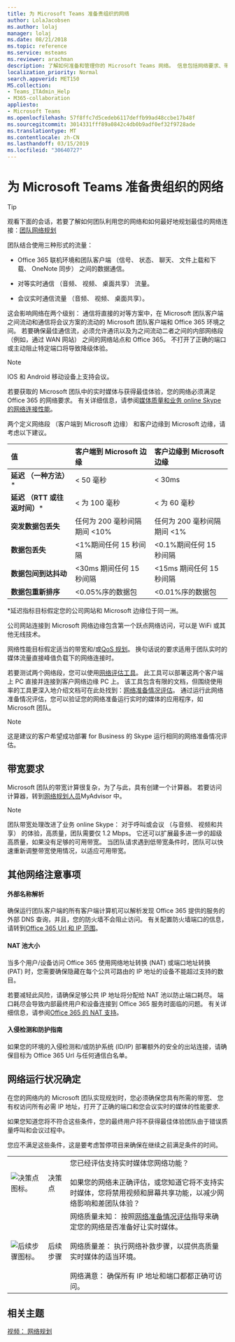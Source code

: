 ```yaml
---
title: 为 Microsoft Teams 准备贵组织的网络
author: LolaJacobsen
ms.author: lolaj
manager: lolaj
ms.date: 08/21/2018
ms.topic: reference
ms.service: msteams
ms.reviewer: arachman
description: 了解如何准备和管理你的 Microsoft Teams 网络。 信息包括网络要求、带宽要求和其他考虑事项。
localization_priority: Normal
search.appverid: MET150
MS.collection:
- Teams_ITAdmin_Help
- M365-collaboration
appliesto:
- Microsoft Teams
ms.openlocfilehash: 57f8ffc7d5cedeb6117deffb99ad48ccbe17b48f
ms.sourcegitcommit: 3014331fff89a0842c4db0b9adf0ef32f9728ade
ms.translationtype: MT
ms.contentlocale: zh-CN
ms.lasthandoff: 03/15/2019
ms.locfileid: "30640727"
---
```

# <a name="prepare-your-organizations-network-for-microsoft-teams"></a>为 Microsoft Teams 准备贵组织的网络

> [!Tip]
> 观看下面的会话，若要了解如何团队利用您的网络和如何最好地规划最佳的网络连接：[团队网络规划](https://aka.ms/teams-networking)


团队结合使用三种形式的流量：

-   Office 365 联机环境和团队客户端 （信号、 状态、 聊天、 文件上载和下载、 OneNote 同步） 之间的数据通信。

-   对等实时通信 （音频、 视频、 桌面共享） 流量。

-   会议实时通信流量 （音频、 视频、 桌面共享）。

这会影响网络在两个级别： 通信将直接的对等方案中，在 Microsoft 团队客户端之间流动和通信将会议方案的流动的 Microsoft 团队客户端和 Office 365 环境之间。 若要确保最佳通信流，必须允许通讯以及为之间流动二者之间的内部网络段 （例如，通过 WAN 网站） 之间的网络站点和 Office 365。 不打开了正确的端口或主动阻止特定端口将导致降级体验。

> [!NOTE]
> IOS 和 Android 移动设备上支持会议。 

若要获取的 Microsoft 团队中的实时媒体与获得最佳体验，您的网络必须满足 Office 365 的网络要求。 有关详细信息，请参阅[媒体质量和业务 online Skype 的网络连接性能](https://docs.microsoft.com/SkypeForBusiness/optimizing-your-network/media-quality-and-network-connectivity-performance)。

两个定义网络段 （客户端到 Microsoft 边缘） 和客户边缘到 Microsoft 边缘，请考虑以下建议。


|值  |客户端到 Microsoft 边缘  |客户边缘到 Microsoft 边缘  |
|:--- |:--- |:--- |
|**延迟 （一种方法）**\*  |< 50 毫秒          |< 30ms         |
|**延迟 （RTT 或往返时间）**\* |< 为 100 毫秒   |< 为 60 毫秒 |
|**突发数据包丢失**    |任何为 200 毫秒间隔期间 <10%         |任何为 200 毫秒间隔期间 <1%         |
|**数据包丢失**     |<1%期间任何 15 秒间隔          |<0.1%期间任何 15 秒间隔         |
|**数据包间到达抖动**    |<30ms 期间任何 15 秒间隔         |<15ms 期间任何 15 秒间隔         |
|**数据包重新排序**    |<0.05%序的数据包         |<0.01%序的数据包         |

\*延迟指标目标假定您的公司网站和 Microsoft 边缘位于同一洲。

公司网站连接到 Microsoft 网络边缘包含第一个跃点网络访问，可以是 WiFi 或其他无线技术。

网络性能目标假定适当的带宽和/或[QoS 规划](QoS-in-Teams.md)。 换句话说的要求适用于团队实时的媒体流量直接峰值负载下的网络连接时。

若要测试两个网络段，您可以使用[网络评估工具](https://go.microsoft.com/fwlink/?linkid=855799)。 此工具可以部署这两个客户端上 PC 直接并连接到客户网络边缘 PC 上。 该工具包含有限的文档，但围绕使用率的工具更深入地介绍文档可在此处找到：[网络准备情况评估](https://go.microsoft.com/fwlink/?linkid=855800)。 通过运行此网络准备情况评估，您可以验证您的网络准备运行实时的媒体的应用程序，如 Microsoft 团队。

> [!NOTE]
> 这是建议的客户希望成功部署 for Business 的 Skype 运行相同的网络准备情况评估。


## <a name="bandwidth-requirements"></a>带宽要求

Microsoft 团队的带宽计算很复杂，为了与此，具有创建一个计算器。 若要访问计算器，转到[网络规划人员](https://aka.ms/bwcalc/)MyAdvisor 中。

> [!NOTE]
> 团队带宽处理改进了业务 online Skype： 对于呼叫或会议 （与音频、 视频和共享） 的体验，高质量，团队需要仅 1.2 Mbps。 它还可以扩展最多进一步的超级高质量，如果没有足够的可用带宽。 当团队请求遇到低带宽条件时，团队可以快速重新调整带宽使用情况，以适应可用带宽。

<!--
The content you will find below can be used as supplemental background information; however, it is recommended that customers use [Network Planner](https://aka.ms/bwcalc) to track their needs.

> [!IMPORTANT]
>If the required bandwidth is not available, the media stack inside Teams will degrade the quality of the audio/video session to accommodate for that lower amount of available bandwidth, impacting the quality of the call/meeting. The Teams client will attempt to prioritize the quality of audio over the quality of video. It is therefore extremely important to have the expected bandwidth available.


|Activity  |Download Bandwidth  |Upload Bandwidth  |Traffic Flow |
|---------|---------|---------|---------|
|**Peer to peer Audio Call**     |0.1 Mb         |0.1Mb         |Client <> Client         |
|**Peer to peer Video Call (full screen)**     |4 Mb         |4Mb         |Client <> Client          |
|**Peer to peer Desktop Sharing (1920*1080 resolution)**     |4 Mb         |4 Mb         |Client <> Client          |
|**2 Participant Meeting**     |4 Mb         |4 Mb         |Client <> Office 365         |
|**3 participant meeting**     |8 Mb         |6.5 Mb         |Client <> Office 365           |
|**4 participant meeting**     |5.5 Mb         |4 Mb         |Client <> Office 365           |
|**5 participant+ meeting**     |6 Mb         |1.5 Mb         |Client <> Office 365           |
-->

<a name="additional-network-considerations"></a>其他网络注意事项
---------------

#### <a name="external-name-resolution"></a>外部名称解析

确保运行团队客户端的所有客户端计算机可以解析发现 Office 365 提供的服务的外部 DNS 查询，并且，您的防火墙不会阻止访问。 有关配置防火墙端口的信息，请转到[Office 365 Url 和 IP 范围](office-365-urls-ip-address-ranges.md)。

#### <a name="nat-pool-size"></a>NAT 池大小

当多个用户/设备访问 Office 365 使用网络地址转换 (NAT) 或端口地址转换 (PAT) 时，您需要确保隐藏在每个公共可路由的 IP 地址的设备不能超过支持的数目。

若要减轻此风险，请确保足够公共 IP 地址将分配给 NAT 池以防止端口耗尽。 端口耗尽会导致内部最终用户和设备连接到 Office 365 服务时面临的问题。 有关详细信息，请参阅[Office 365 的 NAT 支持](https://support.office.com/article/NAT-support-with-Office-365-170e96ea-d65d-4e51-acac-1de56abe39b9)。

#### <a name="intrusion-detection-and-prevention-guidance"></a>**入侵检测和防护指南**

如果您的环境的入侵检测和/或防护系统 (ID/IP) 部署额外的安全的出站连接，请确保目标为 Office 365 Url 与任何通信白名单。

<a name="network-health-determination"></a>网络运行状况确定
-----------------

在您的网络内的 Microsoft 团队实现规划时，您必须确保您具有所需的带宽、 您有权访问所有必需 IP 地址，打开了正确的端口和您会议实时的媒体的性能要求.

如果您知道您将不符合这些条件，您的最终用户将不获得最佳体验团队由于错误质量呼叫和会议过程中。

您应不满足这些条件，这是要考虑暂停项目来确保在继续之前满足条件的时间。


|  |  |  |
|---------|---------|---------|
|![决策点图标。](media/Prepare_your_organizations_network_for_Microsoft_Teams_image3.png)    |决策点         |您已经评估支持实时媒体您网络功能？<br></br>如果您的网络未正确评估，或您知道它将不支持实时媒体，您将禁用视频和屏幕共享功能，以减少网络影响和差团队体验？         |
|![后续步骤图标。](media/Prepare_your_organizations_network_for_Microsoft_Teams_image4.png)     |后续步骤         |网络质量未知： 按照[网络准备情况评估](https://myadvisor.fasttrack.microsoft.com/CloudVoice/Offers?pageState=NetworkReadiness)指导来确定您的网络是否准备好让实时媒体。<br></br>网络质量差： 执行网络补救步骤，以提供高质量实时媒体的适当环境。<br></br>网络满意： 确保所有 IP 地址和端口都都正确可访问。           |

## <a name="related-topics"></a>相关主题

[视频： 网络规划](https://aka.ms/teams-networking)